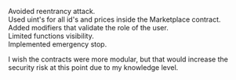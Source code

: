 Avoided reentrancy attack.<br/>
Used uint's for all id's and prices inside the Marketplace contract.<br/>
Added modifiers that validate the role of the user.<br/>
Limited functions visibility.<br/>
Implemented emergency stop.<br />

I wish the contracts were more modular, but that would increase the security risk at this point due to my knowledge level.
